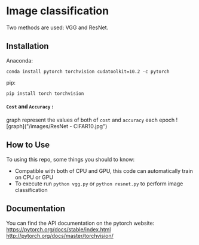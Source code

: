 # Image classification

Two methods are used: VGG and ResNet.

## Installation

Anaconda:

    conda install pytorch torchvision cudatoolkit=10.2 -c pytorch

pip:

    pip install torch torchvision

#### `Cost` and `Accuracy` : 
graph represent the values of both of `cost` and `accuracy` each epoch
![graph]("/images/ResNet - CIFAR10.jpg")

## How to Use

To using this repo, some things you should to know:

* Compatible with both of CPU and GPU, this code can automatically train on CPU or GPU
* To execute run  `python vgg.py` or `python resnet.py` to perform image classification

## Documentation

You can find the API documentation on the pytorch website: 
https://pytorch.org/docs/stable/index.html
http://pytorch.org/docs/master/torchvision/